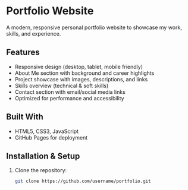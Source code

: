 # Portfolio Website

A modern, responsive personal portfolio website to showcase my work, skills, and experience.

## Features
- Responsive design (desktop, tablet, mobile friendly)
- About Me section with background and career highlights
- Project showcase with images, descriptions, and links
- Skills overview (technical & soft skills)
- Contact section with email/social media links
- Optimized for performance and accessibility

## Built With
- HTML5, CSS3, JavaScript 
- GitHub Pages for deployment

## Installation & Setup
1. Clone the repository:
   ```bash
   git clone https://github.com/username/portfolio.git
